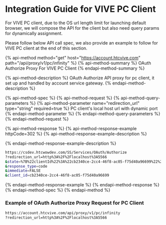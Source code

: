 # Integration Guide for VIVE PC Client

For VIVE PC client, due to the OS url length limit for launching default browser, we will compose the API for the client but also need query params for dynamically assignment. 

Please follow below API call spec, we also provide an example to follow for VIVE PC client at the end of this section.

{% api-method method="get" host="https://account.htcvive.com" path="/api/proxy/v1/pc/infinity" %}
{% api-method-summary %}
OAuth Authorize Proxy For VIVE PC Client
{% endapi-method-summary %}

{% api-method-description %}
OAuth Authorize API proxy for pc client, it set up and handled by account service gateway.
{% endapi-method-description %}

{% api-method-spec %}
{% api-method-request %}
{% api-method-query-parameters %}
{% api-method-parameter name="redirection\_url" type="string" required=true %}
PC client's local host url with dynamic port
{% endapi-method-parameter %}
{% endapi-method-query-parameters %}
{% endapi-method-request %}

{% api-method-response %}
{% api-method-response-example httpCode=302 %}
{% api-method-response-example-description %}

{% endapi-method-response-example-description %}

```bash
https://csdev.htcwowdev.com/SS/Services/OAuth/Authorize
?redirection_url=http%3A%2F%2Flocalhost%3A5566
&state=%7B%22clientId%22%3A%22cb2340ce-2cc4-46f8-ac05-f75d40a96699%22%2C%22redirectionUrl%22%3A%22http%3A%2F%2Flocalhost%3A5566%22%2C%22flow%22%3A%22infinity%22%2C%22initView%22%3A%22sign-up%22%2C%22viewToggles%22%3A%5B%22-sign-in%22%5D%2C%22requireAuthCode%22%3Atrue%2C%22preSignUpUrl%22%3A%22https%3A%2F%2Fid-dev-websso.htcwowdev.com%2F19%2Fdev.html%22%7D
&response_type=code
&immediate=FALSE
&client_id=cb2340ce-2cc4-46f8-ac05-f75d40a96699
```
{% endapi-method-response-example %}
{% endapi-method-response %}
{% endapi-method-spec %}
{% endapi-method %}

### Example of OAuth Authorize Proxy Request for PC Client

```bash
https://account.htcvive.com/api/proxy/v1/pc/infinity
?redirection_url=http%3A%2F%2Flocalhost%3A5566
```

